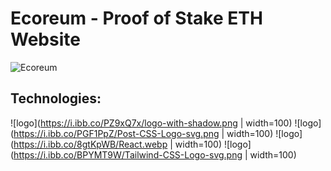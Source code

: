 # Ecoreum - Proof of Stake ETH Website

![Ecoreum](https://i.ibb.co/tLbBhR5/main.png)

## Technologies: 

![logo](https://i.ibb.co/PZ9xQ7x/logo-with-shadow.png | width=100) ![logo](https://i.ibb.co/PGF1PpZ/Post-CSS-Logo-svg.png | width=100) ![logo](https://i.ibb.co/8gtKpWB/React.webp | width=100) ![logo](https://i.ibb.co/BPYMT9W/Tailwind-CSS-Logo-svg.png | width=100)








